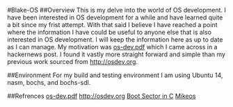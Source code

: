 #Blake-OS
##Overview
  This is my delve into the world of OS development. I have been interested in OS development for a while and have learned quite a bit since my frist attempt. With that said I believe I have reached a point where the information I have could be useful to anyone else that is also interested in OS development. I will keep the information here as up to date as I can manage. My motivation was [os-dev.pdf](http://www.cs.bham.ac.uk/~exr/lectures/opsys/10_11/lectures/os-dev.pdf) which I came across in a hackernews post. I found it vastly more straight forward and simple than my previous work sourced from http://osdev.org.
  
##Environment
  For my build and testing environment I am using Ubuntu 14, nasm, bochs, and bochs-sdl.
  
##Refrences
[os-dev.pdf](http://www.cs.bham.ac.uk/~exr/lectures/opsys/10_11/lectures/os-dev.pdf)
http://osdev.org
[Boot Sector in C](http://crimsonglow.ca/~kjiwa/x86-dos-boot-sector-in-c.html)
[Mikeos](http://mikeos.sourceforge.net/)
